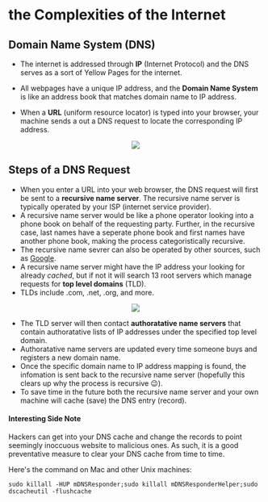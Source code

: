 # the Complexities of the Internet 

## Domain Name System (DNS)

- The internet is addressed through **IP** (Internet Protocol) and the DNS serves as a sort of Yellow Pages for the internet.

- All webpages have a unique IP address, and the **Domain Name System** is like an address book that matches domain name to IP address.

- When a **URL** (uniform resource locator) is typed into your browser, your machine sends a out a DNS request to locate the corresponding IP address.


<p align="center">
  <img src="https://sw.nohold.net/CiscoSB/Images/3775_1.png">
</p>



## Steps of a DNS Request

- When you enter a URL into your web browser, the DNS request will first be sent to a **recursive name server**. The recursive name server is typically operated by your ISP (internet service provider).
- A recursive name server would be like a phone operator looking into a phone book on behalf of the requesting party. Further, in the recursive case, last names have a seperate phone book and first names have another phone book, making the process categoristically recursive. 
- The recursive name sevrer can also be operated by other sources, such as [Google](https://developers.google.com/speed/public-dns/).
- A recursive name server might have the IP address your looking for already *cached*, but if not it will search 13 root servers which manage requests for **top level domains** (TLD).
- TLDs include .com, .net, .org, and more.

<p align="center">
  <img src="http://atelier.inf.unisi.ch/~dalsat/sai/projects/2015/media/images/internet/www_domain_top.jpg">
</p>

- The TLD server will then contact **authoratative name servers** that contain authoratative lists of IP addresses under the specified top level domain.
- Authoratative name servers are updated every time someone buys and registers a new domain name.
- Once the specific domain name to IP address mapping is found, the infomation is sent back to the recursive name server (hopefully this clears up why the process is recursive 😉).
- To save time in the future both the recursive name server and your own machine will cache (save) the DNS entry (record).



#### Interesting Side Note

Hackers can get into your DNS cache and change the records to point seemingly inoccuous website to malicious ones. As such, it is a good preventative measure to clear your DNS cache from time to time.



Here's the command on Mac and other Unix machines:

`sudo killall -HUP mDNSResponder;sudo killall mDNSResponderHelper;sudo dscacheutil -flushcache`

